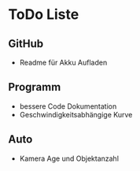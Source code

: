 # ToDo Liste
## GitHub
* Readme für Akku Aufladen
## Programm
* bessere Code Dokumentation
* Geschwindigkeitsabhängige Kurve
## Auto
* Kamera Age und Objektanzahl

